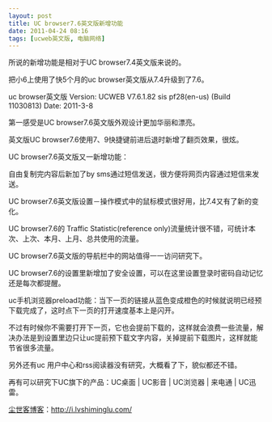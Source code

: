 ```yaml
---
layout: post
title: UC browser7.6英文版新增功能
date: 2011-04-24 08:16
tags: [ucweb英文版, 电脑网络]
---
```

所说的新增功能是相对于UC browser7.4英文版来说的。

把小6上使用了快5个月的uc browser英文版从7.4升级到了7.6。

uc browser英文版 Version: UCWEB V7.6.1.82 sis pf28(en-us) (Build 11030813) Date: 2011-3-8

第一感受是UC browser7.6英文版外观设计更加华丽和漂亮。

英文版UC browser7.6使用7、9快捷键前进后退时新增了翻页效果，很炫。

UC browser7.6英文版又一新增功能：

自由复制完内容后新加了by sms通过短信发送，很方便将网页内容通过短信来发送。

UC browser7.6英文版设置－操作模式中的鼠标模式很好用，比7.4又有了新的变化。

UC browser7.6的 Traffic Statistic(reference only)流量统计很不错，可统计本次、上次、本月、上月、总共使用的流量。

UC browser7.6英文版的导航栏中的网站值得一一访问研究下。

UC browser7.6的设置里新增加了安全设置，可以在这里设置登录时密码自动记忆还是每次都提醒。

uc手机浏览器preload功能：当下一页的链接从蓝色变成橙色的时候就说明已经预下载完成了，这时点下一页的打开速度基本上是闪开。

不过有时候你不需要打开下一页，它也会提前下载的，这样就会浪费一些流量，解决办法是到设置里边只让uc提前预下载文字内容，关掉提前下载图片，这样就能节省很多流量。

另外还有uc 用户中心和rss阅读器没有研究，大概看了下，貌似都还不错。

再有可以研究下UC旗下的产品：UC桌面 | UC影音 | UC浏览器 | 来电通 | UC迅雷。

<a href="http://i.lvshiminglu.com/">尘世客博客</a>：<a href="http://i.lvshiminglu.com/">http://i.lvshiminglu.com/</a>

